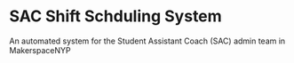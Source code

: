 # SAC Shift Schduling System
An automated system for the Student Assistant Coach (SAC) admin team in MakerspaceNYP

